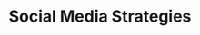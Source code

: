 ---
title: Social Media Strategies
number: COMM 428E
credits: 3
academic-home: Comm
course-type: [Additional]
description:  
bulletin-link: https://bulletins.psu.edu/search/?search=%22comm+428e%22
pathway-list: [Interactive Media Developer]
---